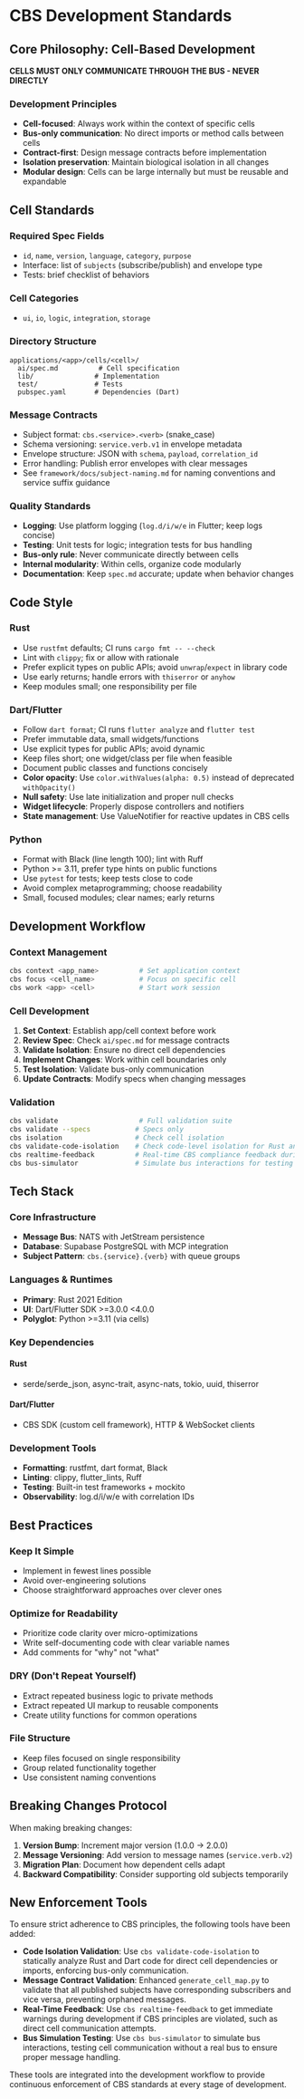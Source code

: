 # CBS Development Standards

## Core Philosophy: Cell-Based Development

**CELLS MUST ONLY COMMUNICATE THROUGH THE BUS - NEVER DIRECTLY**

### Development Principles
- **Cell-focused**: Always work within the context of specific cells
- **Bus-only communication**: No direct imports or method calls between cells  
- **Contract-first**: Design message contracts before implementation
- **Isolation preservation**: Maintain biological isolation in all changes
- **Modular design**: Cells can be large internally but must be reusable and expandable

## Cell Standards

### Required Spec Fields
- `id`, `name`, `version`, `language`, `category`, `purpose`
- Interface: list of `subjects` (subscribe/publish) and envelope type
- Tests: brief checklist of behaviors

### Cell Categories
- `ui`, `io`, `logic`, `integration`, `storage`

### Directory Structure
```
applications/<app>/cells/<cell>/
  ai/spec.md          # Cell specification
  lib/               # Implementation
  test/              # Tests
  pubspec.yaml       # Dependencies (Dart)
```

### Message Contracts
- Subject format: `cbs.<service>.<verb>` (snake_case)
- Schema versioning: `service.verb.v1` in envelope metadata
- Envelope structure: JSON with `schema`, `payload`, `correlation_id`
- Error handling: Publish error envelopes with clear messages
- See `framework/docs/subject-naming.md` for naming conventions and service suffix guidance

### Quality Standards
- **Logging**: Use platform logging (`log.d/i/w/e` in Flutter; keep logs concise)
- **Testing**: Unit tests for logic; integration tests for bus handling
- **Bus-only rule**: Never communicate directly between cells
- **Internal modularity**: Within cells, organize code modularly
- **Documentation**: Keep `spec.md` accurate; update when behavior changes

## Code Style

### Rust
- Use `rustfmt` defaults; CI runs `cargo fmt -- --check`
- Lint with `clippy`; fix or allow with rationale
- Prefer explicit types on public APIs; avoid `unwrap`/`expect` in library code
- Use early returns; handle errors with `thiserror` or `anyhow`
- Keep modules small; one responsibility per file

### Dart/Flutter  
- Follow `dart format`; CI runs `flutter analyze` and `flutter test`
- Prefer immutable data, small widgets/functions
- Use explicit types for public APIs; avoid dynamic
- Keep files short; one widget/class per file when feasible
- Document public classes and functions concisely
- **Color opacity**: Use `color.withValues(alpha: 0.5)` instead of deprecated `withOpacity()`
- **Null safety**: Use late initialization and proper null checks
- **Widget lifecycle**: Properly dispose controllers and notifiers
- **State management**: Use ValueNotifier for reactive updates in CBS cells

### Python
- Format with Black (line length 100); lint with Ruff
- Python >= 3.11, prefer type hints on public functions
- Use `pytest` for tests; keep tests close to code
- Avoid complex metaprogramming; choose readability
- Small, focused modules; clear names; early returns

## Development Workflow

### Context Management
```bash
cbs context <app_name>          # Set application context
cbs focus <cell_name>           # Focus on specific cell  
cbs work <app> <cell>           # Start work session
```

### Cell Development
1. **Set Context**: Establish app/cell context before work
2. **Review Spec**: Check `ai/spec.md` for message contracts
3. **Validate Isolation**: Ensure no direct cell dependencies
4. **Implement Changes**: Work within cell boundaries only
5. **Test Isolation**: Validate bus-only communication
6. **Update Contracts**: Modify specs when changing messages

### Validation
```bash
cbs validate                    # Full validation suite
cbs validate --specs           # Specs only
cbs isolation                  # Check cell isolation
cbs validate-code-isolation    # Check code-level isolation for Rust and Dart
cbs realtime-feedback          # Real-time CBS compliance feedback during development
cbs bus-simulator              # Simulate bus interactions for testing
```

## Tech Stack

### Core Infrastructure
- **Message Bus**: NATS with JetStream persistence
- **Database**: Supabase PostgreSQL with MCP integration
- **Subject Pattern**: `cbs.{service}.{verb}` with queue groups

### Languages & Runtimes
- **Primary**: Rust 2021 Edition
- **UI**: Dart/Flutter SDK >=3.0.0 <4.0.0
- **Polyglot**: Python >=3.11 (via cells)

### Key Dependencies
#### Rust
- serde/serde_json, async-trait, async-nats, tokio, uuid, thiserror

#### Dart/Flutter
- CBS SDK (custom cell framework), HTTP & WebSocket clients

### Development Tools
- **Formatting**: rustfmt, dart format, Black
- **Linting**: clippy, flutter_lints, Ruff
- **Testing**: Built-in test frameworks + mockito
- **Observability**: log.d/i/w/e with correlation IDs

## Best Practices

### Keep It Simple
- Implement in fewest lines possible
- Avoid over-engineering solutions
- Choose straightforward approaches over clever ones

### Optimize for Readability
- Prioritize code clarity over micro-optimizations
- Write self-documenting code with clear variable names
- Add comments for "why" not "what"

### DRY (Don't Repeat Yourself)
- Extract repeated business logic to private methods
- Extract repeated UI markup to reusable components
- Create utility functions for common operations

### File Structure
- Keep files focused on single responsibility
- Group related functionality together
- Use consistent naming conventions

## Breaking Changes Protocol

When making breaking changes:
1. **Version Bump**: Increment major version (1.0.0 → 2.0.0)
2. **Message Versioning**: Add version to message names (`service.verb.v2`)
3. **Migration Plan**: Document how dependent cells adapt
4. **Backward Compatibility**: Consider supporting old subjects temporarily

## New Enforcement Tools

To ensure strict adherence to CBS principles, the following tools have been added:

- **Code Isolation Validation**: Use `cbs validate-code-isolation` to statically analyze Rust and Dart code for direct cell dependencies or imports, enforcing bus-only communication.
- **Message Contract Validation**: Enhanced `generate_cell_map.py` to validate that all published subjects have corresponding subscribers and vice versa, preventing orphaned messages.
- **Real-Time Feedback**: Use `cbs realtime-feedback` to get immediate warnings during development if CBS principles are violated, such as direct cell communication attempts.
- **Bus Simulation Testing**: Use `cbs bus-simulator` to simulate bus interactions, testing cell communication without a real bus to ensure proper message handling.

These tools are integrated into the development workflow to provide continuous enforcement of CBS standards at every stage of development.
